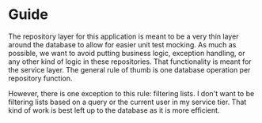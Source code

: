 # Guide

The repository layer for this application is meant to be a very thin layer around the database to allow for easier unit test mocking. As much as possible, we want to avoid putting business logic, exception handling, or any other kind of logic in these repositories. That functionality is meant for the service layer. The general rule of thumb is one database operation per repository function.

However, there is one exception to this rule: filtering lists. I don't want to be filtering lists based on a query or the current user in my service tier. That kind of work is best left up to the database as it is more efficient.
